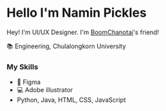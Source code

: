 # Hello I'm Namin Pickles

Hey! I'm UI/UX Designer. I'm [BoomChanotai](https://github.com/boomchanotai)'s friend!

📚 Engineering, Chulalongkorn University

### My Skills

- 🎨 Figma
- 💻 Adobe illustrator
- Python, Java, HTML, CSS, JavaScript